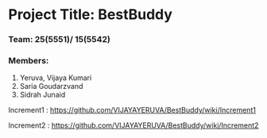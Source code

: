 # Project Title: BestBuddy
### Team: 25(5551)/ 15(5542)
### Members:

1. Yeruva, Vijaya Kumari
2. Saria Goudarzvand
3. Sidrah Junaid

Increment1 : https://github.com/VIJAYAYERUVA/BestBuddy/wiki/Increment1

Increment2 : https://github.com/VIJAYAYERUVA/BestBuddy/wiki/Increment2
